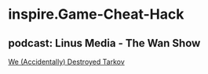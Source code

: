 # inspire.Game-Cheat-Hack

## podcast: Linus Media - The Wan Show
[We (Accidentally) Destroyed Tarkov](https://youtu.be/ePQAG4j_e-M)
